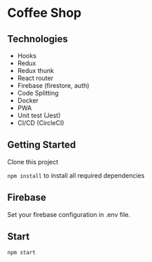 # Coffee Shop

## Technologies

- Hooks
- Redux
- Redux thunk
- React router
- Firebase (firestore, auth)
- Code Splitting
- Docker
- PWA
- Unit test (Jest)
- CI/CD (CircleCI)


## Getting Started

Clone this project

`npm install` to install all required dependencies

## Firebase

Set your firebase configuration in .env file.

## Start

`npm start`
